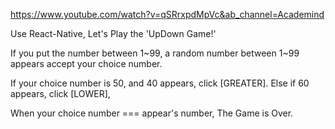 https://www.youtube.com/watch?v=qSRrxpdMpVc&ab_channel=Academind

Use React-Native,
Let's Play the 'UpDown Game!'

If you put the number between 1~99,
a random number between 1~99 appears accept your choice number.

If your choice number is 50, and 40 appears, click [GREATER].
Else if 60 appears, click [LOWER], 

When your choice number === appear's number, 
The Game is Over.

